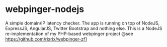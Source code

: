 webpinger-nodejs
================

A simple domain/IP latency checker. The app is running on top of NodeJS, ExpressJS, AngularJS, Twitter Bootstrap and nothing else. This is a NodeJS re-implementation of my PHP-based webpinger project @see https://github.com/rixrix/webpinger-zf1
